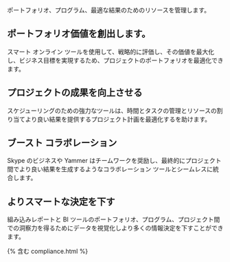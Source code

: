 
ポートフォリオ、プログラム、最適な結果のためのリソースを管理します。

## ポートフォリオ価値を創出します。
スマート オンライン ツールを使用して、戦略的に評価し、その価値を最大化し、ビジネス目標を実現するため、プロジェクトのポートフォリオを最適化できます。

## プロジェクトの成果を向上させる
スケジューリングのための強力なツールは、時間とタスクの管理とリソースの割り当てより良い結果を提供するプロジェクト計画を最適化するを助けます。

## ブースト コラボレーション
Skype のビジネスや Yammer はチームワークを奨励し、最終的にプロジェクト間でより良い結果を生成するようなコラボレーション ツールとシームレスに統合します。

## よりスマートな決定を下す
組み込みレポートと BI ツールのポートフォリオ、プログラム、プロジェクト間での洞察力を得るためにデータを視覚化しより多くの情報決定を下すことができます。

{% 含む compliance.html %}


